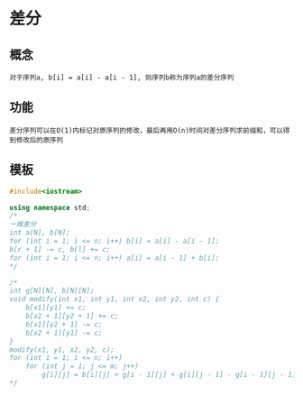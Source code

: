 # 差分
## 概念
    对于序列a, b[i] = a[i] - a[i - 1], 则序列b称为序列a的差分序列
## 功能
    差分序列可以在O(1)内标记对原序列的修改，最后再用O(n)时间对差分序列求前缀和，可以得到修改后的原序列
## 模板
```cpp
#include<iostream>

using namespace std;
/*
一维差分
int a[N], b[N];
for (int i = 1; i <= n; i++) b[i] = a[i] - a[i - 1];
b[r + 1] -= c, b[l] += c;
for (int i = 1; i <= n; i++) a[i] = a[i - 1] + b[i];
*/

/*
int g[N][N], b[N][N];
void modify(int x1, int y1, int x2, int y2, int c) {
    b[x1][y1] += c;
    b[x2 + 1][y2 + 1] += c;
    b[x1][y2 + 1] -= c;
    b[x2 + 1][y1] -= c;
}
modify(x1, y1, x2, y2, c);
for (int i = 1; i <= n; i++)
    for (int j = 1; j <= m; j++)
        g[i][j] = b[i][j] + g[i - 1][j] + g[i][j - 1] - g[i - 1][j - 1];
*/
```
